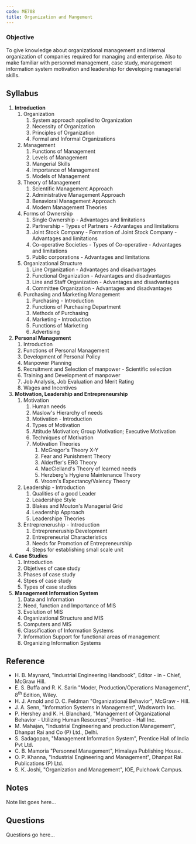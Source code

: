 ```yaml
---
code: ME708
title: Organization and Mangement
---
```


### Objective
To give knowledge about organizational management and internal organization of companies required for managing and enterprise.
Also to make familiar with personnel management, case study, management information system motivation and leadership for developing managerial skills.

## Syllabus
1. **Introduction**
	1. Organization
		1. System approach applied to Organization
		2. Necessity of Organization
		3. Principles of Organization
		4. Formal and Informal Organizations
	2. Management
		1. Functions of Management
		2. Levels of Management
		3. Mangerial Skills
		4. Importance of Management
		5. Models of Management
	3. Theory of Management
		1. Scientific Management Approach
		2. Administrative Management Approach
		3. Benavioral Management Approach
		4. Modern Management Theories
	4. Forms of Ownership
		1. Single Ownership - Advantages and limitations
		2. Partnership - Types of Partners - Advantages and limitations
		3. Joint Stock Company - Formation of Joint Stock Company - Advantages and limitations
		4. Co-operative Societies - Types of Co-operative - Advantages and limitations
		5. Public corporations - Advantages and limitations
	5. Organizational Structure
		1. Line Organization - Advantages and disadvantages
		2. Functional Organization - Advantages and disadvantages
		3. Line and Staff Organization - Advantages and disadvantages
		4. Committee Organization - Advantages and disadvantages
	6. Purchasing and Marketing Management
		1. Purchasing - Introduction
		2. Functions of Purchasing Department
		3. Methods of Purchasing
		4. Marketing - Introduction
		5. Functions of Marketing
		6. Advertising
2. **Personal Management**
	1. Introduction
	2. Functions of Personal Management
	3. Development of Personal Policy
	4. Manpower Planning
	5. Recruitment and Selection of manpower - Scientific selection
	6. Training and Development of manpower
	7. Job Analysis, Job Evaluation and Merit Rating
	8. Wages and Incentives
3. **Motivation, Leadership and Entrepreneurship**
	1. Motivation
		1. Human needs
		2. Maslow's Hierarchy of needs
		3. Motivation - Introduction
		4. Types of Motivation
		5. Attitude Motivation; Group Motivation; Executive Motivation
		6. Techniques of Motivation
		7. Motivation Theories
			1. McGregor's Theory X-Y
			2. Fear and Punishment Theory
			3. Alderffer's ERG Theory
			4. MacClelland's Theory of learned needs
			5. Herzberg's Hygiene Maintenance Theory
			6. Vroom's Expectancy/Valency Theory
	2. Leadership - Introduction
		1. Qualities of a good Leader
		2. Leadershipe Style
		3. Blakes and Mouton's Managerial Grid
		4. Leadership Approach
		5. Leadershipe Theories
	3. Entrepreneruship - Introduction
		1. Entrepreneruship Development
		2. Entrepreneurial Characteristics
		3. Needs for Promotion of Entrepreneurship
		4. Steps for establishing small scale unit
4. **Case Studies**
	1. Introduction
	2. Objetives of case study
	3. Phases of case study
	4. Stpes of case study
	5. Types of case studies
5. **Management Information System**
	1. Data and Information
	2. Need, function and Importance of MIS
	3. Evolution of MIS
	4. Organizational Structure and MIS
	5. Computers and MIS
	6. Classification of Information Systems
	7. Information Support for functional areas of management
	8. Organizing Information Systems

## Reference
- H. B. Maynard, "Industrial Engineering Handbook", Editor - in - Chief, McGraw Hill.
- E. S. Buffa and R. K. Sarin "Moder, Production/Operations Management", 8<sup>th</sup> Edition, Wiley.
- H. J. Arnold and D. C. Feldman "Organizational Behavior", McGraw - Hill.
- J. A. Senn, "Information Systems in Management", Wadsworth Inc.
- P. Hershey and K. H. Blanchard, "Management of Organizational Behavior - Utilizing Human Resources", Prentice - Hall Inc.
- M. Mahajan, "Industrial Engineering and production Management", Dhanpat Rai and Co (P) Ltd., Delhi.
- S. Sadagopan, "Management Information System", Prentice Hall of India Pvt Ltd.
- C. B. Mamoria "Personnel Management", Himalaya Publishing House..
- O. P. Khanna, "Industrial Engineering and Management", Dhanpat Rai Publications (P) Ltd.
- S. K. Joshi, "Organization and Management", IOE, Pulchowk Campus.

## Notes
Note list goes here...

## Questions
Questions go here...